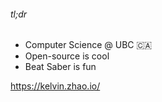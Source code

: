 ###### tl;dr
- Computer Science @ UBC 🇨🇦
- Open-source is cool
- Beat Saber is fun

<https://kelvin.zhao.io/>

